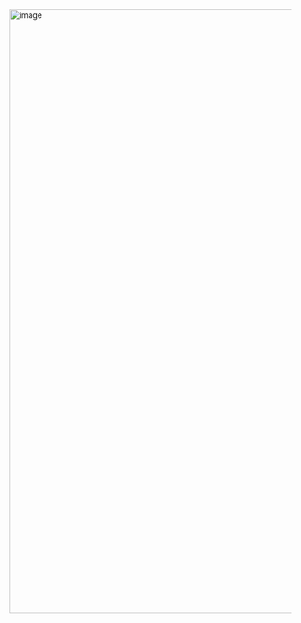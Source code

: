 <img width="1920" height="1080" alt="image" src="https://github.com/user-attachments/assets/ff9e9bf1-1dc5-4087-9a82-302800f91f5c" />
